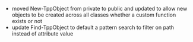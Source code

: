 - moved New-TppObject from private to public and updated to allow new objects to be created across all classes whether a custom function exists or not
- update Find-TppObject to default a pattern search to filter on path instead of attribute value
